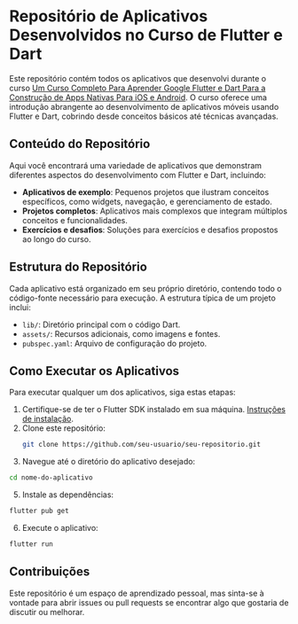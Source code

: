 # Repositório de Aplicativos Desenvolvidos no Curso de Flutter e Dart

Este repositório contém todos os aplicativos que desenvolvi durante o curso [Um Curso Completo Para Aprender Google Flutter e Dart Para a Construção de Apps Nativas Para iOS e Android](https://www.udemy.com/course/curso-flutter/). O curso oferece uma introdução abrangente ao desenvolvimento de aplicativos móveis usando Flutter e Dart, cobrindo desde conceitos básicos até técnicas avançadas.

## Conteúdo do Repositório

Aqui você encontrará uma variedade de aplicativos que demonstram diferentes aspectos do desenvolvimento com Flutter e Dart, incluindo:

- **Aplicativos de exemplo**: Pequenos projetos que ilustram conceitos específicos, como widgets, navegação, e gerenciamento de estado.
- **Projetos completos**: Aplicativos mais complexos que integram múltiplos conceitos e funcionalidades.
- **Exercícios e desafios**: Soluções para exercícios e desafios propostos ao longo do curso.

## Estrutura do Repositório

Cada aplicativo está organizado em seu próprio diretório, contendo todo o código-fonte necessário para execução. A estrutura típica de um projeto inclui:

- `lib/`: Diretório principal com o código Dart.
- `assets/`: Recursos adicionais, como imagens e fontes.
- `pubspec.yaml`: Arquivo de configuração do projeto.

## Como Executar os Aplicativos

Para executar qualquer um dos aplicativos, siga estas etapas:

1. Certifique-se de ter o Flutter SDK instalado em sua máquina. [Instruções de instalação](https://flutter.dev/docs/get-started/install).
2. Clone este repositório:
   ```bash
   git clone https://github.com/seu-usuario/seu-repositorio.git
   ```
3. Navegue até o diretório do aplicativo desejado:
```bash
cd nome-do-aplicativo
```

5. Instale as dependências:
```bash
flutter pub get
```

6. Execute o aplicativo:
```bash
flutter run
```

## Contribuições
Este repositório é um espaço de aprendizado pessoal, mas sinta-se à vontade para abrir issues ou pull requests se encontrar algo que gostaria de discutir ou melhorar.